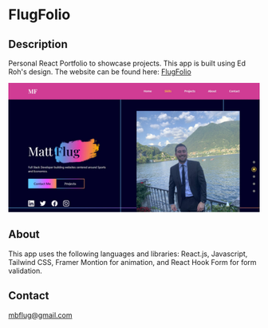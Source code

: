 # FlugFolio

## Description

Personal React Portfolio to showcase projects. This app is built using Ed Roh's design.
The website can be found here: <a href="http://stackoverflow.com" target="_blank">FlugFolio</a>

![alt text](./src/assets/picjpg.jpg)

## About

This app uses the following languages and libraries: React.js, Javascript, Tailwind CSS, Framer Montion for animation, and React Hook Form for form validation.

## Contact

mbflug@gmail.com
